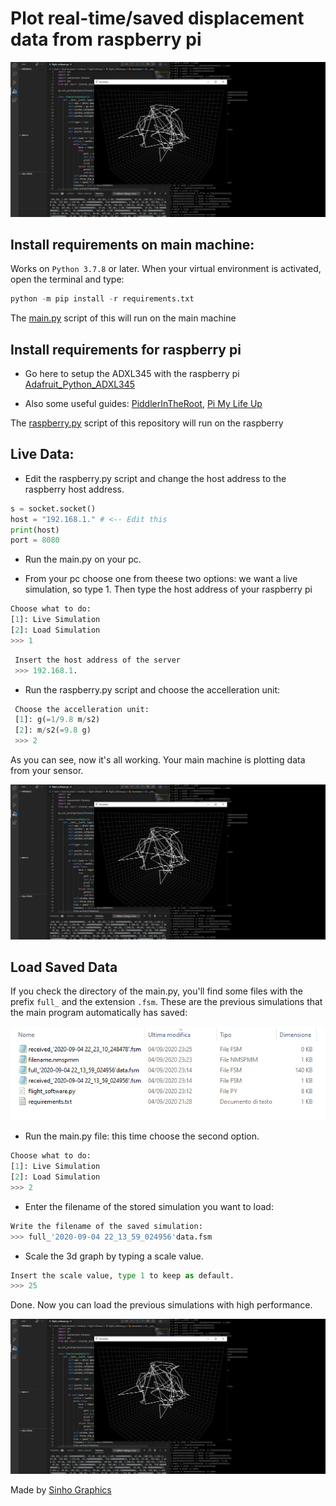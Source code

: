 # Plot real-time/saved displacement data from raspberry pi

![](images/real_time_plot.PNG)

## Install requirements on main machine:

Works on ```Python 3.7.8``` or later. When your virtual environment is activated, open the terminal and type:

```python
python -m pip install -r requirements.txt
```
The [main.py](https://github.com/MrSinho/SpaceProgramm/blob/master/main.py) script of this will run on the main machine

## Install requirements for raspberry pi
 - Go here to setup the ADXL345 with the raspberry pi [Adafruit_Python_ADXL345](https://github.com/adafruit/Adafruit_Python_ADXL345)

 - Also some useful guides: [PiddlerInTheRoot](https://www.youtube.com/watch?v=NPTK0inTldw&t=428s), [Pi My Life Up](https://www.youtube.com/watch?v=QH1umP-duik&t=104s)

The [raspberry.py](https://github.com/MrSinho/Python_plot_3d_realtime-saved_data_from_raspberry_pi/blob/master/raspberry.py) script of this repository will run on the raspberry

## Live Data:
- Edit the raspberry.py script and change the host address to the raspberry host address.

```python
s = socket.socket()
host = "192.168.1." # <-- Edit this
print(host)
port = 8080
```

- Run the main.py on your pc.

- From your pc choose one from theese two options: we want a live simulation, so type 1. Then type the host address of your raspberry pi

```python
Choose what to do:
[1]: Live Simulation
[2]: Load Simulation
>>> 1
```
```python
 Insert the host address of the server
 >>> 192.168.1.
```

- Run the raspberry.py script and choose the accelleration unit:

```python
 Choose the accelleration unit:
 [1]: g(=1/9.8 m/s2)
 [2]: m/s2(=9.8 g)
 >>> 2
```

As you can see, now it's all working. Your main machine is plotting data from your sensor.

![](images/real_time_plot.PNG)

## Load Saved Data
If you check the directory of the main.py, you'll find some files with the prefix ```full_``` and the extension ```.fsm```. These are the previous simulations that the main program automatically has saved: 

![](images/saved.PNG)

- Run the main.py file: this time choose the second option.

```python
Choose what to do:
[1]: Live Simulation
[2]: Load Simulation
>>> 2
```

- Enter the filename of the stored simulation you want to load: 

```python
Write the filename of the saved simulation:
>>> full_'2020-09-04 22_13_59_024956'data.fsm
```

- Scale the 3d graph by typing a scale value.

```python
Insert the scale value, type 1 to keep as default.
>>> 25
```

Done. Now you can load the previous simulations with high performance.

![](images/real_time_plot.PNG)

Made by [Sinho Graphics](https://www.instagram.com/sinho_graphics/)

